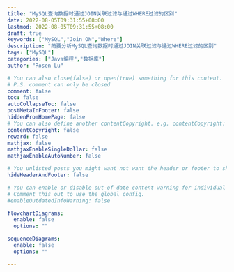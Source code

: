 ```yaml
---
title: "MySQL查询数据时通过JOIN关联过滤与通过WHERE过滤的区别"
date: 2022-08-05T09:31:55+08:00
lastmod: 2022-08-05T09:31:55+08:00
draft: true
keywords: ["MySQL","Join ON","Where"]
description: "简要分析MySQL查询数据时通过JOIN关联过滤与通过WHERE过滤的区别"
tags: ["MySQL"]
categories: ["Java编程","数据库"]
author: "Rosen Lu"

# You can also close(false) or open(true) something for this content.
# P.S. comment can only be closed
comment: false
toc: false
autoCollapseToc: false
postMetaInFooter: false
hiddenFromHomePage: false
# You can also define another contentCopyright. e.g. contentCopyright: "This is another copyright."
contentCopyright: false
reward: false
mathjax: false
mathjaxEnableSingleDollar: false
mathjaxEnableAutoNumber: false

# You unlisted posts you might want not want the header or footer to show
hideHeaderAndFooter: false

# You can enable or disable out-of-date content warning for individual post.
# Comment this out to use the global config.
#enableOutdatedInfoWarning: false

flowchartDiagrams:
  enable: false
  options: ""

sequenceDiagrams: 
  enable: false
  options: ""

---
```


<!--more-->
